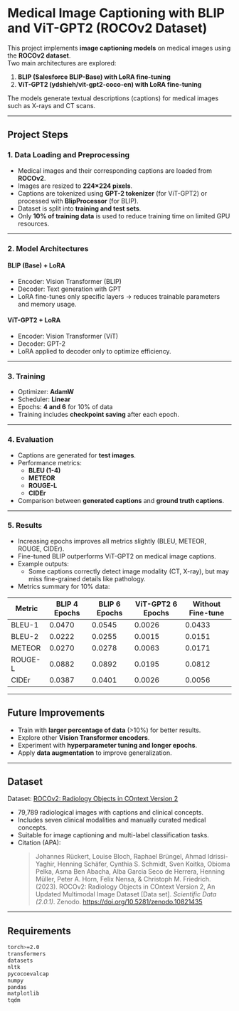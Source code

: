 # Medical Image Captioning with BLIP and ViT-GPT2 (ROCOv2 Dataset)

This project implements **image captioning models** on medical images using the **ROCOv2 dataset**.  
Two main architectures are explored:
1. **BLIP (Salesforce BLIP-Base) with LoRA fine-tuning**
2. **ViT-GPT2 (ydshieh/vit-gpt2-coco-en) with LoRA fine-tuning**

The models generate textual descriptions (captions) for medical images such as X-rays and CT scans.

---

## Project Steps

### 1. Data Loading and Preprocessing
- Medical images and their corresponding captions are loaded from **ROCOv2**.
- Images are resized to **224×224 pixels**.
- Captions are tokenized using **GPT-2 tokenizer** (for ViT-GPT2) or processed with **BlipProcessor** (for BLIP).
- Dataset is split into **training and test sets**.
- Only **10% of training data** is used to reduce training time on limited GPU resources.

---

### 2. Model Architectures
#### BLIP (Base) + LoRA
- Encoder: Vision Transformer (BLIP)
- Decoder: Text generation with GPT
- LoRA fine-tunes only specific layers → reduces trainable parameters and memory usage.

#### ViT-GPT2 + LoRA
- Encoder: Vision Transformer (ViT)
- Decoder: GPT-2
- LoRA applied to decoder only to optimize efficiency.

---

### 3. Training
- Optimizer: **AdamW**
- Scheduler: **Linear**
- Epochs: **4 and 6** for 10% of data
- Training includes **checkpoint saving** after each epoch.

---

### 4. Evaluation
- Captions are generated for **test images**.
- Performance metrics:
  - **BLEU (1-4)**
  - **METEOR**
  - **ROUGE-L**
  - **CIDEr**
- Comparison between **generated captions** and **ground truth captions**.

---

### 5. Results
- Increasing epochs improves all metrics slightly (BLEU, METEOR, ROUGE, CIDEr).
- Fine-tuned BLIP outperforms ViT-GPT2 on medical image captions.
- Example outputs:
  - Some captions correctly detect image modality (CT, X-ray), but may miss fine-grained details like pathology.
- Metrics summary for 10% data:

| Metric      | BLIP 4 Epochs | BLIP 6 Epochs | ViT-GPT2 6 Epochs | Without Fine-tune |
|------------|---------------|---------------|------------------|-----------------|
| BLEU-1     | 0.0470        | 0.0545        | 0.0026           | 0.0433          |
| BLEU-2     | 0.0222        | 0.0255        | 0.0015           | 0.0151          |
| METEOR     | 0.0270        | 0.0278        | 0.0063           | 0.0171          |
| ROUGE-L    | 0.0882        | 0.0892        | 0.0195           | 0.0812          |
| CIDEr      | 0.0387        | 0.0401        | 0.0026           | 0.0056          |

---

## Future Improvements
- Train with **larger percentage of data** (>10%) for better results.
- Explore other **Vision Transformer encoders**.
- Experiment with **hyperparameter tuning and longer epochs**.
- Apply **data augmentation** to improve generalization.

---

## Dataset
Dataset: [ROCOv2: Radiology Objects in COntext Version 2](https://zenodo.org/records/10821435)  
- 79,789 radiological images with captions and clinical concepts.
- Includes seven clinical modalities and manually curated medical concepts.
- Suitable for image captioning and multi-label classification tasks.  
- Citation (APA):
  > Johannes Rückert, Louise Bloch, Raphael Brüngel, Ahmad Idrissi-Yaghir, Henning Schäfer, Cynthia S. Schmidt, Sven Koitka, Obioma Pelka, Asma Ben Abacha, Alba Garcia Seco de Herrera, Henning Müller, Peter A. Horn, Felix Nensa, & Christoph M. Friedrich. (2023). ROCOv2: Radiology Objects in COntext Version 2, An Updated Multimodal Image Dataset [Data set]. *Scientific Data (2.0.1)*. Zenodo. https://doi.org/10.5281/zenodo.10821435

---

## Requirements
```bash
torch>=2.0
transformers
datasets
nltk
pycocoevalcap
numpy
pandas
matplotlib
tqdm

